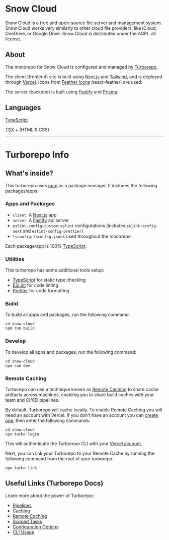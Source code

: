 # Snow Cloud

Snow Cloud is a free and open-source file server and management system. Snow Cloud works very similarly to other cloud file providers, like iCloud, OneDrive, or Google Drive. Snow Cloud is distributed under the AGPL v3 license.

## About

The monorepo for Snow Cloud is configured and managed by [Turborepo](https://turborepo.org/).

The client (frontend) site is built using [Next.js](https://nextjs.org) and [Tailwind](https://tailwindcss.com/), and is deployed through [Vercel](https://vercel.com/). Icons from [Feather Icons](https://feathericons.com/) (react-feather) are used.

The server (backend) is built using [Fastify](https://www.fastify.io/) and [Prisma](https://www.prisma.io/).

## Languages

 [TypeScript](https://www.typescriptlang.org/)
 
 [TSX](https://www.typescriptlang.org/docs/handbook/jsx.html) + (HTML & CSS)

***

# Turborepo Info

## What's inside?

This turborepo uses [npm](https://www.npmjs.com/) as a package manager. It includes the following packages/apps:

### Apps and Packages

- `client`: A [Next.js](https://nextjs.org) app
- `server`: A [Fastify](https://www.fastify.io/) api server
- `eslint-config-custom`: `eslint` configurations (includes `eslint-config-next` and `eslint-config-prettier`)
- `tsconfig`: `tsconfig.json`s used throughout the monorepo

Each package/app is 100% [TypeScript](https://www.typescriptlang.org/).

### Utilities

This turborepo has some additional tools setup:

- [TypeScript](https://www.typescriptlang.org/) for static type checking
- [ESLint](https://eslint.org/) for code linting
- [Prettier](https://prettier.io) for code formatting

### Build

To build all apps and packages, run the following command:

```
cd snow-cloud
npm run build
```

### Develop

To develop all apps and packages, run the following command:

```
cd snow-cloud
npm run dev
```

### Remote Caching

Turborepo can use a technique known as [Remote Caching](https://turborepo.org/docs/core-concepts/remote-caching) to share cache artifacts across machines, enabling you to share build caches with your team and CI/CD pipelines.

By default, Turborepo will cache locally. To enable Remote Caching you will need an account with Vercel. If you don't have an account you can [create one](https://vercel.com/signup), then enter the following commands:

```
cd snow-cloud
npx turbo login
```

This will authenticate the Turborepo CLI with your [Vercel account](https://vercel.com/docs/concepts/personal-accounts/overview).

Next, you can link your Turborepo to your Remote Cache by running the following command from the root of your turborepo:

```
npx turbo link
```

## Useful Links (Turborepo Docs)

Learn more about the power of Turborepo:

- [Pipelines](https://turborepo.org/docs/core-concepts/pipelines)
- [Caching](https://turborepo.org/docs/core-concepts/caching)
- [Remote Caching](https://turborepo.org/docs/core-concepts/remote-caching)
- [Scoped Tasks](https://turborepo.org/docs/core-concepts/scopes)
- [Configuration Options](https://turborepo.org/docs/reference/configuration)
- [CLI Usage](https://turborepo.org/docs/reference/command-line-reference)
